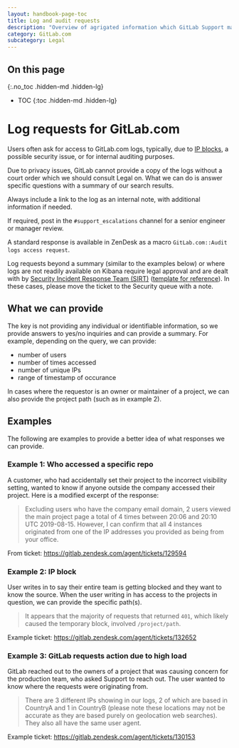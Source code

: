```yaml
---
layout: handbook-page-toc
title: Log and audit requests
description: "Overview of agrigated information which GitLab Support may provide to customers, from the gitlab.com logs. Details beyond a summary require a Security request."
category: GitLab.com
subcategory: Legal
---
```


## On this page
{:.no_toc .hidden-md .hidden-lg}

- TOC
{:toc .hidden-md .hidden-lg}

# Log requests for GitLab.com

Users often ask for access to GitLab.com logs, typically, due to [IP blocks](/handbook/support/workflows/ip-blocks.html), a possible security issue, or for internal auditing purposes.

Due to privacy issues, GitLab cannot provide a copy of the logs without a court order which we should consult Legal on. What we can do is answer specific questions with a summary of our search results.

Always include a link to the log as an internal note, with additional information if needed.

If required, post in the `#support_escalations` channel for a senior engineer or manager review.

A standard response is available in ZenDesk as a macro `GitLab.com::Audit logs access request`.

Log requests beyond a summary (similar to the examples below) or where logs are not readily available on Kibana require legal approval and are dealt with by [Security Incident Response Team (SIRT)](/handbook/engineering/security/#sirt---security-incident-response-team-former-security-operations) ([template for reference](https://gitlab.com/gitlab-com/gl-security/secops/operations/-/issues/new?issuable_template=Information_Request)). In these cases, please move the ticket to the Security queue with a note.

## What we can provide

The key is not providing any individual or identifiable information, so we provide answers to yes/no inquiries and can provide a summary. For example, depending on the query, we can provide:

- number of users
- number of times accessed
- number of unique IPs
- range of timestamp of occurance

In cases where the requestor is an owner or maintainer of a project, we can also provide the project path (such as in example 2).

## Examples

The following are examples to provide a better idea of what responses we can provide.

### Example 1: Who accessed a specific repo

A customer, who had accidentally set their project to the incorrect visibility setting, wanted to know if anyone outside the company accessed their project. Here is a modified excerpt of the response:

> Excluding users who have the company email domain, 2 users viewed the main project page a total of 4 times between 20:06 and 20:10 UTC 2019-08-15. However, I can confirm that all 4 instances originated from one of the IP addresses you provided as being from your office.

From ticket: https://gitlab.zendesk.com/agent/tickets/129594

### Example 2: IP block

User writes in to say their entire team is getting blocked and they want to know the source. When the user writing in has access to the projects in question, we can provide the specific path(s).

> It appears that the majority of requests that returned `401`, which likely caused the temporary block, involved `/project/path`.

Example ticket: https://gitlab.zendesk.com/agent/tickets/132652

### Example 3: GitLab requests action due to high load

GitLab reached out to the owners of a project that was causing concern for the production team, who asked Support to reach out. The user wanted to know where the requests were originating from.

> There are 3 different IPs showing in our logs, 2 of which are based in CountryA and 1 in CountryB (please note these locations may not be accurate as they are based purely on geolocation web searches). They also all have the same user agent.

Example ticket: https://gitlab.zendesk.com/agent/tickets/130153
